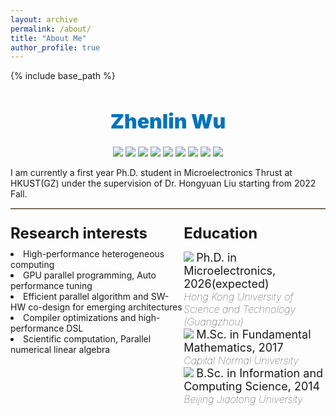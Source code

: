 ```yaml
---
layout: archive
permalink: /about/
title: "About Me"
author_profile: true
---
```

{% include base_path %}

<!-- I am Zhenlin Wu, who worked as a HPC engineer in Baidu Paddle-Lite mobile GPU group in the past year, mainly focusing on optimizing the OPs and framework's performance with adaptive input-shape on various mobile hardwares. I have 3 years of working experience in industry since 2019. Previously, I spent one year in Dept. of ECE at University of Massachusetts at Lowell for research and study, with my focus on High Performance Graph Computing. I got a CCF class B HPDC'19 conference paper published related to BFS acceleration on GPUs. Prior to that, I received my Master's degree in Pure Mathematics from Capital Normal University in 2017 and my Bachelor's degree in Information and Computing Science (Applied Mathematics) from Beijing Jiaotong University in 2014. -->

<h1 align="center" style="font-size:32px;font-weight:900;color:#0074bc">Zhenlin Wu</h1>
<!-- <p align="center"><span style="font-size: medium;"><a href="mailto:wu.zhenlin.1992@gmail.com"><img src="https://img.shields.io/badge/-Email-blue" alt="gmail"></a> | <a href="https://www.linkedin.cn/incareer/in/zhenlin-wu-323b45164"><img src="https://img.shields.io/badge/-LinkedIn-blue" alt="linkedin"></a> | <a href=""><img src="https://img.shields.io/badge/-Google Scholar-blue" alt="GoogleScholar"></a></span></p> -->
<center>
  <a href="https://www.google.com/maps/place/China/"><img src="https://zlwu92.github.io/images/google-maps-icon.png"></a> 
  <a href="mailto:wu.zhenlin.1992@gmail.com"><img src="https://zlwu92.github.io/images/gmail-icon.png"></a> 
  <!-- <a href="https://github.com/zlwu92"><img src="https://zlwu92.github.io/images/github-icon.png"></a> |  -->
  <a href="https://www.linkedin.com/in/zhenlin-wu-919788246/"><img src="https://zlwu92.github.io/images/linkedin.png"></a> 
  <a href="https://twitter.com/zhenlinwu7"><img src="https://zlwu92.github.io/images/twitter.png"></a> 
  <a href="https://www.facebook.com/profile.php?id=100080977253848"><img src="https://zlwu92.github.io/images/facebook.png"></a> 
  <a href="https://scholar.google.com/citations?user=JBwny3QAAAAJ&hl=en"><img src="https://zlwu92.github.io/images/google-scholar-icon.png"></a> 
  <a href="https://independent.academia.edu/zhenlinwu2"><img src="https://zlwu92.github.io/images/academia-edu.png"></a> 
  <a href="https://www.researchgate.net/profile/Zhenlin-Wu"><img src="https://zlwu92.github.io/images/researchgate.png"></a> 
  <a href="https://github.com/zlwu92"><img src="https://zlwu92.github.io/images/github.png"></a> 
</center>
<!-- <p align="center"><a href="mailto:wu.zhenlin.1992@gmail.com"><img src="https://img.shields.io/badge/Gmail-%23D14836.svg?&logo=gmail&logoColor=white" height="32px" alt="gmail"></a> | <a href="https://www.linkedin.com/in/zhenlin-wu-919788246/"><img src="https://img.shields.io/badge/LinkedIn-006CAC.svg?&logo=linkedin&logoColor=white" height="32px" alt="linkedin"></a> | <a href="https://scholar.google.com/citations?user=JBwny3QAAAAJ&hl=en"><img src="https://img.shields.io/badge/Google%20Scholar-%234285F4.svg?&logo=google-scholar&logoColor=white" height="32px" alt="Google Scholar"></a> -->
 <!-- | <a href="https://github.com/zlwu92"><img src="https://img.shields.io/github/followers/zlwu92?label=Followers&logo=github" height="32px" alt="Github Followers"></a> -->
 <!-- </p> -->

I am currently a first year Ph.D. student in Microelectronics Thrust at <a href="https://hkust-gz.edu.cn/" style="text-decoration:none;">HKUST(GZ)</a> under the supervision of Dr. <a href="https://www.liuhongyuan.com/" style="text-decoration:none;">Hongyuan Liu</a> starting from 2022 Fall. 

<style type="text/css" rel="stylesheet">
hr.solid {
  border-top: 1px solid #fac896;
}
.section_header {
  margin-top: 10px;
  margin-bottom: 10px;
  text-align: left;
  font-size: 24px;
  font-weight: bold;
}
#container {width: 100%;}
#photo {float: right; width: 50%;}
#content {float: left; width: 50%;}
#interest {float: left; width: 55%;}
#education {float: right; width: 45%;}
</style>

<hr class="solid">

<div id="container">
   <div id="interest">
    <!-- <h1 style="font-weight:bold;"><br>Research interests</h1> -->
    <div class="section_header">Research interests</div>
    <li>High-performance heterogeneous computing</li>
    <li>GPU parallel programming, Auto performance tuning</li>
    <li>Efficient parallel algorithm and SW-HW co-design for emerging architectures</li>
    <li>Compiler optimizations and high-performance DSL</li>
    <li>Scientific computation, Parallel numerical linear algebra</li>
   </div>
   <div id="education">
    <!-- <h1 style="font-weight:bold;"><br>Education</h1> -->
    <div class="section_header">Education</div>
    <p style="font-weight:normal">
    <img src="https://zlwu92.github.io/images/graduation-hat.png"> 
    <font size="4">Ph.D. in Microelectronics, 2026(expected)</font>  
    <br><i class="fas fa-university" style="font-size:15px; text-indent:10px; color:#fac896"></i> 
    <i style="font-weight:lighter;text-indent:20px"><font size="3">Hong Kong University of Science and Technology (Guangzhou)</font></i> 
    <br><img src="https://zlwu92.github.io/images/graduation-hat.png"> 
    <font size="4">M.Sc. in Fundamental Mathematics, 2017</font>  
    <br><i class="fas fa-university" style="font-size:15px; text-indent:10px; color:#fac896"></i> 
    <i style="font-weight:lighter"><font size="3">Capital Normal University</font></i>  
    <br><img src="https://zlwu92.github.io/images/graduation-hat.png"> 
    <font size="4">B.Sc. in Information and Computing Science, 2014</font>  
    <br><i class="fas fa-university" style="font-size:15px; text-indent:10px; color:#fac896"></i> 
    <i style="font-weight:lighter"><font size="3">Beijing Jiaotong University</font></i></p>  
  </div>
</div>

